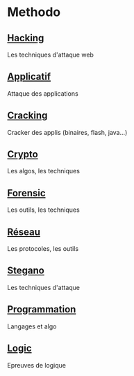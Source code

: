 <head>
  <meta http-equiv="content-type" content="text/html; charset=utf-8" />
</head>

# Methodo

## [Hacking](hacking.html)
Les techniques d'attaque web

## [Applicatif](app.html)
Attaque des applications

## [Cracking](cracking.html)
Cracker des applis (binaires, flash, java...)

## [Crypto](crypto.html)
Les algos, les techniques

## [Forensic](forensic.html)
Les outils, les techniques

## [Réseau](reseau.html)
Les protocoles, les outils

## [Stegano](stegano.html)
Les techniques d'attaque

## [Programmation](prog.html)
Langages et algo

## [Logic](logic.html)
Epreuves de logique

